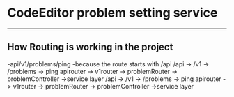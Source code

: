 # CodeEditor problem setting service

  _________________________________

## How Routing is working in the project
  -api/v1/problems/ping
    -because the route  starts with /api
        /api   ->   /v1   ->       /problems  ->   ping
        apirouter -> v1router -> problemRouter -> problemController ->service layer
    /api   ->   /v1   ->       /problems  ->   ping
    apirouter -> v1router -> problemRouter -> problemController ->service layer
